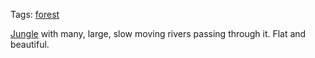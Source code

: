 Tags: [forest](Forests)

[Jungle](Jungles) with many, large, slow moving rivers passing through it. Flat and beautiful.